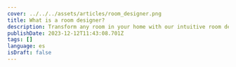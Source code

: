 ```yaml
---
cover: ../../../assets/articles/room_designer.png
title: What is a room designer?
description: Transform any room in your home with our intuitive room designer tool in 2D or in 3D.
publishDate: 2023-12-12T11:43:08.701Z
tags: []
language: es
isDraft: false
---
```

